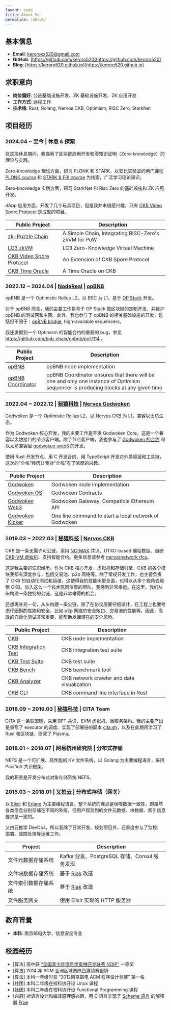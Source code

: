 ```yaml
---
layout: page
title: About Me
permalink: /about/
---
```


## 基本信息

- **Email**: [keroroxx520@gmail.com](mailto:keroroxx520@gmail.com)
- **GitHub**: [https://github.com/keroro520](https://github.com/keroro520)
- **Blog**: [https://keroro520.github.io](https://keroro520.github.io)

## 求职意向

- **岗位偏好**: 公链基础设施开发、ZK 基础设施开发、ZK 应用开发
- **工作方式**: 远程工作
- **技术栈**: Rust, Golang, Nervos CKB, Optimism, RISC Zero, StarkNet

## 项目经历

### 2024.04 ~ 至今 | 休息 & 探索

在这段休息期间，我探索了区块链应用开发和零知识证明（Zero-knowledge）的理论与实践。

Zero-knowledge 理论方面，研习 PLONK 和 STARK，以安比实验室的两门课程 [PLONK course](https://github.com/Antalpha-Labs/zkp-academy/tree/main/Plonk) 和 [STARK & FRI course](https://github.com/Antalpha-Labs/zkp-academy/tree/main/FRI%26Stark) 为线索，广泛学习理论知识。

Zero-knowledge 实践方面，研习 StarkNet 和 Risc Zero 的基础设施和 ZK 应用开发。

dApp 应用方面，开发了几个玩具项目，但是我并未很感兴趣，只有 [CKB Video Spore Protocol](https://github.com/video-spore-protocol/video-spore-protocol/blob/main/docs/design.md) 是成型的项目。

| Public Project | Description |
| --- | --- |
| [zk-Puzzle Chain](https://github.com/keroro520/zk-puzzle-chain) | A Simple Chain, Integrating RISC-Zero's zkVM for PoW |
| [LC3 zkVM](https://github.com/keroro520/lc3-zkvm) | LC3 Zero-Knowledge Virtual Machine |
| [CKB Video Spore Protocol](https://github.com/video-spore-protocol/video-spore-protocol/blob/main/docs/design.md) | An Extension of CKB Spore Protocol |
| [CKB Time Oracle](https://github.com/keroro520/ckb-time-oracle-contract/blob/main/docs/rfc.md) | A Time Oracle on CKB |

### 2022.12 ~ 2024.04 | [NodeReal](https://nodereal.io/) | [opBNB](https://github.com/bnb-chain/opbnb)

opBNB 是一个 Optimistic Rollup L2，以 BSC 为 L1，基于 [OP Stack](https://github.com/ethereum-optimism/optimism) 开发。

对于 opBNB 而言，我的主要工作是基于 OP Stack 做区块链的定制开发，并维护 opBNB 的测试网和主网。此外，我也参与了 opBNB 的相关基础设施的开发，包括但不限于：[opBNB bridge](https://opbnb-bridge.bnbchain.org/), high-available sequencers。

我还发掘到一个 Optimism 的智能合约的重要的 bug，参见 <https://github.com/bnb-chain/opbnb/pull/114> 。

| Public Project | Description |
| --- | --- |
| [opBNB](https://github.com/bnb-chain/opbnb) | opBNB node implementation |
| [opBNB Coordinator](https://github.com/keroro520/op-coordinator) | opBNB Coordinator ensures that there will be one and only one instance of Optimism sequencer is producing blocks at any given time |

### 2022.04 ~ 2022.12 | [秘猿科技](https://cryptape.com) | [Nervos Godwoken](https://github.com/godwokenrises/godwoken)

Godwoken 是一个 Optimistic Rollup L2，以 [Nervos CKB](https://github.com/nervosnetwork/ckb) 为 L1，兼容以太坊生态。

作为 Godwoken 核心开发，我的主要工作是开发 Godwoken Core，这是一个兼容以太坊接口的节点客户端。除了节点客户端，我也参与了 [Godwoken 的合约](https://github.com/godwokenrises/godwoken/tree/develop/gwos) 和以太坊兼容层 [godwoken-web3](https://github.com/godwokenrises/godwoken/tree/develop/web3) 的开发。

使用 Rust 开发节点、用 C 开发合约、用 TypeScript 开发对外兼容层和工具链，这次的“全栈”经历让我对“全栈”有了浓厚的兴趣。

| Public Project | Description |
| --- | --- |
| [Godwoken](https://github.com/godwokenrises/godwoken) | Godwoken node implementation |
| [Godwoken OS](https://github.com/godwokenrises/godwoken/tree/develop/gwos) | Godwoken Contracts |
| [Godwoken Web3](https://github.com/godwokenrises/godwoken/tree/develop/web3) | Godwoken Gateway, Compatible Ethereum API |
| [Godwoken Kicker](https://github.com/godwokenrises/godwoken-kicker) | One line command to start a local network of Godwoken |

### 2019.03 ~ 2022.03 | [秘猿科技](https://cryptape.com) | [Nervos CKB](https://github.com/nervosnetwork/ckb)

CKB 是一条无需许可公链，采用 [NC-MAX](https://www.esat.kuleuven.be/cosic/publications/article-3290.pdf) 共识、UTXO-based 编程模型、自研 [CKB-VM 虚拟机](https://github.com/nervosnetwork/ckb-vm)、支持智能合约。更多信息请参考 [nervosnetwork rfcs](https://github.com/nervosnetwork/rfcs)。

这是我主要的任职经历。作为 CKB 核心开发，虚拟机和存储引擎，CKB 的各个模块我都有深度参与，包括交易池、p2p 网络等。除了常规开发工作，也主要负责了 CKB 的自动化测试和运维，这使得我的技能树更全面，也得以从多个视角去观察 CKB。加入这么一个技术氛围浓厚的团队，我感到非常幸运。在这里，我们从头构建一条独特的公链，这是非常难得的机会。

还想再补充一句，从头构建一条公链，除了在协议层要仔细设计，在工程上也要考虑仔细斟酌性能和安全，比如 p2p 网络的安全敞口、交易池的性能等。因此，高效的自动化测试非常重要，能帮助发掘潜在的安全风险。

| Public Project                                                                         | Description                                |
| -------------------------------------------------------------------------------------- | ------------------------------------------ |
| [CKB](https://github.com/nervosnetwork/ckb)                                            | CKB node implementation                    |
| [CKB Integration Test](https://github.com/nervosnetwork/ckb-integration-test)          | CKB integration test suite                 |
| [CKB Test Suite](https://github.com/nervosnetwork/ckb/tree/develop/test)               | CKB test suite                             |
| [CKB Bench](https://github.com/nervosnetwork/ckb-integration-test/tree/main/ckb-bench) | CKB benchmark tool                         |
| [CKB Analyzer](https://github.com/cryptape/ckb-analyzer/)                              | CKB network crawler and data visualization |
| [CKB CLI](https://github.com/nervosnetwork/ckb-cli)                                    | CKB command line interface in Rust         |

### 2018.09 ~ 2019.03 | [秘猿科技](https://cryptape.com) | CITA Team

CITA 是一条联盟链，采用 BFT 共识、EVM 虚拟机、微服务架构。我的主要产出是重写了 executor 的调度、实现了部署链的脚本 [cita.sh](https://github.com/citahub/cita/blob/develop/scripts/cita.sh)，以及在此期间学习了 Rust 和区块链，研究了 Plasma。

### 2018.01 ~ 2018.07 | 网易杭州研究院 | 分布式存储

NEFS 是一个可扩展、高性能的 KV 文件系统，以 Golang 为主要编程语言，采用 PacificA 共识框架。

我的职责是开发分布式对象存储系统 NEFS。

### 2015.03 ~ 2018.01 | [又拍云](https://www.upyun.com/) | 分布式存储（网关）

以 [Elixir](https://elixir-lang.org/) 和 [Erlang](https://www.erlang.org/) 为主要编程语言。整个系统的难点是保障数据一致性，即虽然各类信息分别存储在不同的系统，但用户观测到的文件元数据、块数据、索引信息要求是一致的。

又拍云推崇 DevOps，所以我除了日常开发、规划项目外，还重度参与了监控、部署、故障处理等运维工作。

| Project | Description |
| --- | --- |
| 文件元数据存储系统 | Kafka 分发、PostgreSQL 存储、Consul 服务发现 |
| 文件块数据存储系统 | 基于 [Riak](https://github.com/basho/riak) 改造 |
| 文件索引数据存储系统 | 基于 [Riak](https://github.com/basho/riak) 改造 |
| 文件服务网关 | 使用 Elixir 实现的 HTTP 服务器 |

## 教育背景

- **本科**: 南京邮电大学，信息安全专业

## 校园经历
- [算法] 高中获 [“全国青少年信息学奥林匹克联赛 NOIP”](https://zh.m.wikipedia.org/zh-hans/%E5%85%A8%E5%9B%BD%E9%9D%92%E5%B0%91%E5%B9%B4%E4%BF%A1%E6%81%AF%E5%AD%A6%E5%A5%A5%E6%9E%97%E5%8C%B9%E5%85%8B%E8%81%94%E8%B5%9B) 一等奖
- [算法] 2014 年 ACM 亚洲区域赛陕西邀请赛银牌
- [算法] 本科一年级时获 “2012南京邮电 ACM 程序设计竞赛” 第一名
- [社团] 本科二年级在校科协开设 Linux 课程
- [社团] 本科二年级在校科协开设 Functional Programming 课程
- [兴趣] 对语言设计和编译原理感兴趣，用 C 语言实现了 [Scheme 语言](https://en.wikipedia.org/wiki/Scheme_(programming_language)) 的解释器 [Froe](https://github.com/keroro520/Compiler_NirLauncher)
